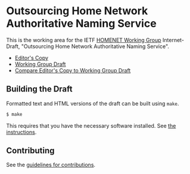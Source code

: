 # Outsourcing Home Network Authoritative Naming Service

This is the working area for the IETF [HOMENET Working Group](https://datatracker.ietf.org/wg/homenet/documents/) Internet-Draft, "Outsourcing Home Network Authoritative Naming Service".

* [Editor's Copy](https://ietf-homenet-wg.github.io/front-end-naming-delegation/#go.draft-ietf-homenet-front-end-naming-delegation.html)
* [Working Group Draft](https://tools.ietf.org/html/draft-ietf-homenet-front-end-naming-delegation)
* [Compare Editor's Copy to Working Group Draft](https://ietf-homenet-wg.github.io/front-end-naming-delegation/#go.draft-ietf-homenet-front-end-naming-delegation.diff)

## Building the Draft

Formatted text and HTML versions of the draft can be built using `make`.

```sh
$ make
```

This requires that you have the necessary software installed.  See
[the instructions](https://github.com/martinthomson/i-d-template/blob/master/doc/SETUP.md).


## Contributing

See the
[guidelines for contributions](https://github.com/ietf-homenet-wg/front-end-naming-delegation/blob/master/CONTRIBUTING.md).
